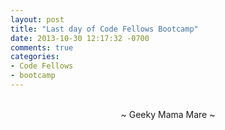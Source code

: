 ```yaml
---
layout: post
title: "Last day of Code Fellows Bootcamp"
date: 2013-10-30 12:17:32 -0700
comments: true
categories:
- Code Fellows
- bootcamp
---
```


<br>
<center>~ Geeky Mama Mare ~</center>
